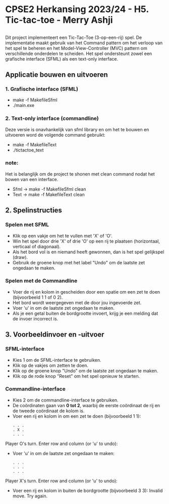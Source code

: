 # CPSE2 Herkansing 2023/24 - H5. Tic-tac-toe - Merry Ashji 

##

Dit project implementeert een Tic-Tac-Toe (3-op-een-rij) spel. De implementatie maakt gebruik van het Command pattern om het verloop van het spel te beheren en het Model-View-Controller (MVC) pattern om verschillende onderdelen te scheiden. Het spel ondersteunt zowel een grafische interface (SFML) als een text-only interface.

## Applicatie bouwen en uitvoeren
### 1. Grafische interface (SFML)
- make -f MakefileSfml
- ./main.exe
### 2. Text-only interface (commandline)
Deze versie is onavhankelijk van sfml library en om het te bouwen en uitvoeren word de volgende command gebruikt:
- make -f MakefileText
- ./tictactoe_text
### note:
Het is belanglijk om de project te shonen met clean command nodat het bowen van een interface. 
- Sfml ->  make -f MakefileSfml clean
- Text ->  make -f MakefileText clean

## 2. Spelinstructies
### Spelen met SFML
- Klik op een vakje om het te vullen met 'X' of 'O'.
- Win het spel door drie 'X' of drie 'O' op een rij te plaatsen (horizontaal, verticaal of diagonaal).
- Als het bord vol is en niemand heeft gewonnen, dan is het spel gelijkspel (draw).
- Gebruik de groene knop met het label "Undo" om de laatste zet ongedaan te maken.

### Spelen met de Commandline
- Voer de rij en kolom in gescheiden door een spatie om een zet te doen (bijvoorbeeld 1 1 of 0 2).
- Het bord wordt weergegeven met de door jou ingevoerde zet.
- Voer 'u' in om de laatste zet ongedaan te maken.
- Als je een getal buiten de bordgrootte invoert, krijg je een melding dat de invoer incorrect is.

## 3. Voorbeeldinvoer en -uitvoer
### SFML-interface
- Kies 1 om de SFML-interface te gebruiken.
- Klik op de vakjes om zetten te doen.
- Klik op de groene knop "Undo" om de laatste zet ongedaan te maken.
- Klik op de rode knop "Reset" om het spel opnieuw te starten.

### Commandline-interface
- Kies 2 om de commandline-interface te gebruiken.
- De coördinaten gaan van **0 tot 2**, waarbij de eerste coördinaat de rij en de tweede coördinaat de kolom is.
- Voer een rij en kolom in om een zet te doen (bijvoorbeeld 1 1):
    ```
    . . .
    . X .
    . . .
    ```
Player O's turn. Enter row and column (or 'u' to undo): 
- Voer 'u' in om de laatste zet ongedaan te maken:
    ```
    . . .
    . . .
    . . .
    ```
Player X's turn. Enter row and column (or 'u' to undo):
- Voer een rij en kolom in buiten de bordgrootte (bijvoorbeeld 3 3):
Invalid move. Try again.
